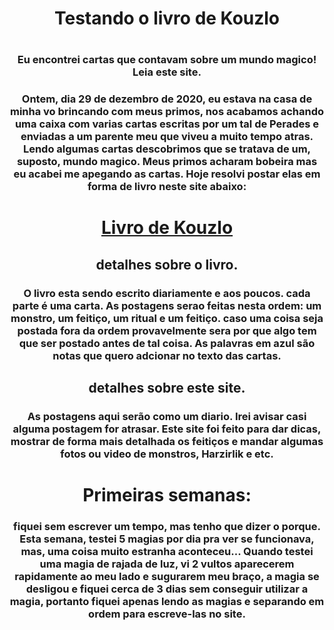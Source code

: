 <center>
<h1>Testando o livro de Kouzlo<h1>
  <h3>Eu encontrei cartas que contavam sobre um mundo magico! Leia este site.</h3>
  <h3>Ontem, dia 29 de dezembro de 2020, eu estava na casa de minha vo brincando com meus primos, nos acabamos achando uma caixa com varias cartas escritas por um tal de Perades e enviadas a um parente meu que viveu a muito tempo atras. Lendo algumas cartas descobrimos que se tratava de um, suposto, mundo magico. Meus primos acharam bobeira mas eu acabei me apegando as cartas. Hoje resolvi postar elas em forma de livro neste site abaixo:</h3>
<a href="https://leitenin.github.io/O-livro-de-Kouzlo/"> <h1>Livro de Kouzlo</h1> </a>
  <h2>detalhes sobre o livro.</h2>
  <h3>O livro esta sendo escrito diariamente e aos poucos. cada parte é uma carta. As postagens serao feitas nesta ordem: um monstro, um feitiço, um ritual e um feitiço. caso uma coisa seja postada fora da ordem provavelmente sera por que algo tem que ser postado antes de tal coisa. As palavras em azul são notas que quero adcionar no texto das cartas.</h3>
  <h2>detalhes sobre este site.</h2>
  <h3>As postagens aqui serão como um diario. Irei avisar casi alguma postagem for atrasar. Este site foi feito para dar dicas, mostrar de forma mais detalhada os feitiços e mandar algumas fotos ou video de monstros, Harzirlik e etc.</h3>
<h1>Primeiras semanas:</h1>
  <h3>fiquei sem escrever um tempo, mas tenho que dizer o porque. Esta semana, testei 5 magias por dia pra ver se funcionava, mas, uma coisa muito estranha aconteceu... Quando testei uma magia de rajada de luz, vi 2 vultos aparecerem rapidamente ao meu lado e sugurarem meu braço, a magia se desligou e fiquei cerca de 3 dias sem conseguir utilizar a magia, portanto fiquei apenas lendo as magias e separando em ordem para escreve-las no site.</h3>
